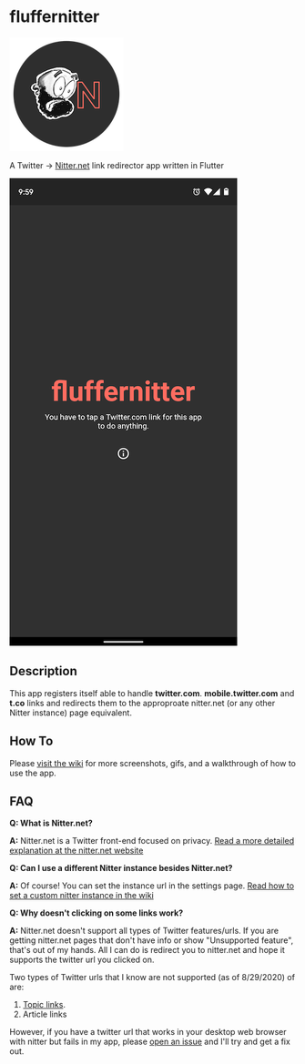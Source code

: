 # fluffernitter

![Android homescreen](docs/fluffernitter_logo_header_round_sm.png)

A Twitter -> [Nitter.net](https://nitter.net) link redirector app written in Flutter

![Android homescreen](docs/homescreen_android.png)

## Description

This app registers itself able to handle **twitter.com**. **mobile.twitter.com** and **t.co** links and redirects them to the approproate nitter.net (or any other Nitter instance) page equivalent. 

## How To

Please [visit the wiki](https://github.com/aaronfg/fluffernitter/wiki) for more screenshots, gifs, and a walkthrough of how to use the app.

## FAQ

**Q: What is Nitter.net?**

**A:** Nitter.net is a Twitter front-end focused on privacy. [Read a more detailed explanation at the nitter.net website](https://nitter.net/about)

**Q: Can I use a different Nitter instance besides Nitter.net?**

**A:** Of course! You can set the instance url in the settings page. [Read how to set a custom nitter instance in the wiki](https://github.com/aaronfg/fluffernitter/wiki)

**Q: Why doesn't clicking on some links work?**

**A:** Nitter.net doesn't support all types of Twitter features/urls. If you are getting nitter.net pages that don't have info or show "Unsupported feature", that's out of my hands. All I can do is redirect you to nitter.net and hope it supports the twitter url you clicked on.

Two types of Twitter urls that I know are not supported (as of 8/29/2020) of are: 

1. [Topic links](https://help.twitter.com/en/using-twitter/follow-and-unfollow-topics).
2. Article links

However, if you have a twitter url that works in your desktop web browser with nitter but fails in my app, please [open an issue](https://github.com/aaronfg/fluffernitter/issues) and I'll try and get a fix out.
